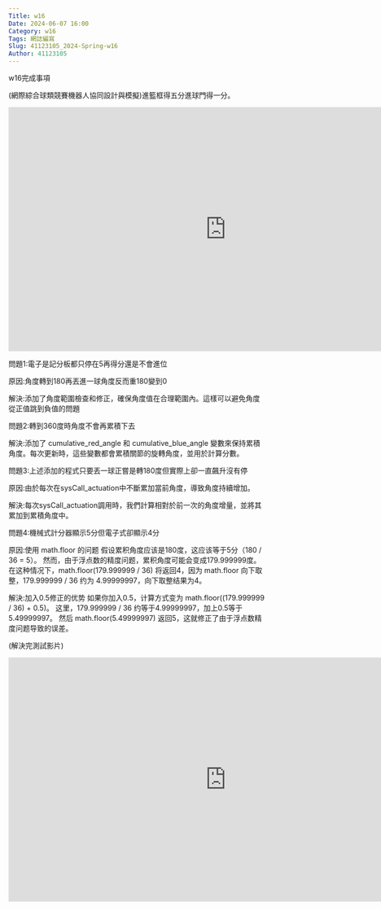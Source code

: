 ```yaml
---
Title: w16
Date: 2024-06-07 16:00
Category: w16
Tags: 網誌編寫
Slug: 41123105_2024-Spring-w16
Author: 41123105
---
```


w16完成事項

<!-- PELICAN_END_SUMMARY -->

(網際綜合球類競賽機器人協同設計與模擬)進籃框得五分進球門得一分。

<iframe width="853" height="480" src="https://www.youtube.com/embed/EJYANSa4LCc" title="進籃框得五分進球門得一分但電子是記分板都只停在5" frameborder="0" allow="accelerometer; autoplay; clipboard-write; encrypted-media; gyroscope; picture-in-picture; web-share" referrerpolicy="strict-origin-when-cross-origin" allowfullscreen></iframe>

問題1:電子是記分板都只停在5再得分還是不會進位

原因:角度轉到180再丟進一球角度反而重180變到0

解決:添加了角度範圍檢查和修正，確保角度值在合理範圍內。這樣可以避免角度從正值跳到負值的問題

問題2:轉到360度時角度不會再累積下去

解決:添加了 cumulative_red_angle 和 cumulative_blue_angle 變數來保持累積角度。每次更新時，這些變數都會累積關節的旋轉角度，並用於計算分數。

問題3:上述添加的程式只要丟一球正嘗是轉180度但實際上卻一直飆升沒有停

原因:由於每次在sysCall_actuation中不斷累加當前角度，導致角度持續增加。

解決:每次sysCall_actuation調用時，我們計算相對於前一次的角度增量，並將其累加到累積角度中。

問題4:機械式計分器顯示5分但電子式卻顯示4分

原因:使用 math.floor 的问题 假设累积角度应该是180度，这应该等于5分（180 / 36 = 5）。 然而，由于浮点数的精度问题，累积角度可能会变成179.999999度。 在这种情况下，math.floor(179.999999 / 36) 将返回4，因为 math.floor 向下取整，179.999999 / 36 约为 4.99999997，向下取整结果为4。

解決:加入0.5修正的优势 如果你加入0.5，计算方式变为 math.floor((179.999999 / 36) + 0.5)。 这里，179.999999 / 36 约等于4.99999997，加上0.5等于5.49999997。 然后 math.floor(5.49999997) 返回5，这就修正了由于浮点数精度问题导致的误差。

(解決完測試影片)

<iframe width="853" height="480" src="https://www.youtube.com/embed/3ksJcwWcqSE" title="手動測試" frameborder="0" allow="accelerometer; autoplay; clipboard-write; encrypted-media; gyroscope; picture-in-picture; web-share" referrerpolicy="strict-origin-when-cross-origin" allowfullscreen></iframe>
